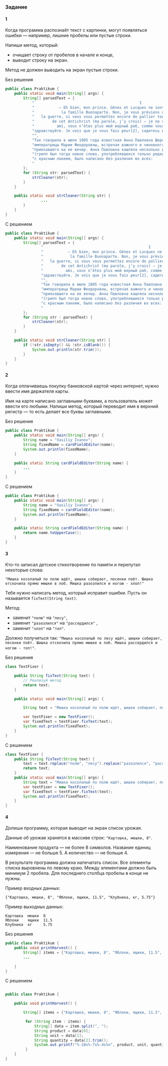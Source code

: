 ### Задание
#### 1
Когда программа распознаёт текст с картинки, могут появляться ошибки — например, лишние пробелы или пустые строки.

Напиши метод, который:

- очищает строку от пробелов в начале и конце,
- выводит строку на экран.

Метод не должен выводить на экран пустые строки.

Без решения
```Java
public class Praktikum {
    public static void main(String[] args) {
        String[] parsedText = {
            "                                               I                                                   ",
            "           – Еh bien, mon prince. Gênes et Lucques ne sont plus que des apanages, des поместья, de ",
            "            la famille Buonaparte. Non, je vous préviens que si vous ne me dites pas que nous avons",
            "   la guerre, si vous vous permettez encore de pallier toutes les infamies, toutes les atrocités   ",
            "        de cet Antichrist (ma parole, j’y crois) — je ne vous connais plus, vous n’êtes plus mon   ",
            "          ami, vous n’êtes plus мой верный раб, comme vous dites[1]. Ну, здравствуйте,             ",
            "здравствуйте. Je vois que je vous fais peur[2], садитесь и рассказывайте.                          ",
            "",
            "Так говорила в июле 1805 года известная Анна Павловна Шерер, фрейлина и приближенная               ",
            "императрицы Марии Феодоровны, встречая важного и чиновного князя Василия, первого                  ",
            "приехавшего на ее вечер. Анна Павловна кашляла несколько дней, у нее был грипп, как она говорила   ",
            "(грипп был тогда новое слово, употреблявшееся только редкими). В записочках, разосланных утром     ",
            "с красным лакеем, было написано без различия во всех:                                              ",
            "                                                                                                   "
        };
        for (String str: parsedText) {
            strCleaner(str);
        }
    }

    public static void strCleaner(String str) {
		        ...
        }
    }
}
```

С решением
```Java
public class Praktikum {
    public static void main(String[] args) {
        String[] parsedText = {
                "                                               I                                                   ",
                "           – Еh bien, mon prince. Gênes et Lucques ne sont plus que des apanages, des поместья, de ",
                "            la famille Buonaparte. Non, je vous préviens que si vous ne me dites pas que nous avons",
                "   la guerre, si vous vous permettez encore de pallier toutes les infamies, toutes les atrocités   ",
                "        de cet Antichrist (ma parole, j’y crois) — je ne vous connais plus, vous n’êtes plus mon   ",
                "          ami, vous n’êtes plus мой верный раб, comme vous dites[1]. Ну, здравствуйте,             ",
                "здравствуйте. Je vois que je vous fais peur[2], садитесь и рассказывайте.                          ",
                "",
                "Так говорила в июле 1805 года известная Анна Павловна Шерер, фрейлина и приближенная               ",
                "императрицы Марии Феодоровны, встречая важного и чиновного князя Василия, первого                  ",
                "приехавшего на ее вечер. Анна Павловна кашляла несколько дней, у нее был грипп, как она говорила   ",
                "(грипп был тогда новое слово, употреблявшееся только редкими). В записочках, разосланных утром     ",
                "с красным лакеем, было написано без различия во всех:                                              ",
                "                                                                                                   "
        };
        for (String str : parsedText) {
            strCleaner(str);
        }
    }

    public static void strCleaner(String str) {
        if (!str.isEmpty() && !str.isBlank()) {
            System.out.println(str.trim());
        }
    }
}
```

#### 2
Когда оплачиваешь покупку банковской картой через интернет, нужно ввести имя держателя карты.

Имя на карте написано заглавными буквами, а пользователь может ввести его любыми. Напиши метод, который переводит имя в верхний регистр — то есть делает все буквы заглавными.

Без решения
```Java
public class Praktikum {
    public static void main(String[] args) {
        String name = "Vasiliy Ivanov";
        String fixedName = cardFieldEditor(name);
        System.out.println(fixedName);
    }

    public static String cardFieldEditor(String name) {
        ...
    }
}
```

С решением
```Java
public class Praktikum {
    public static void main(String[] args) {
        String name = "Vasiliy Ivanov";
        String fixedName = cardFieldEditor(name);
        System.out.println(fixedName);
    }

    public static String cardFieldEditor(String name) {
        return name.toUpperCase();
    }
}
```

#### 3
Кто-то записал детское стихотворение по памяти и перепутал некоторые слова:

`"Мишка косолапый по полю идёт, шишки собирает, песенки поёт. Шишка отскочила прямо мишке в лоб. Мишка разозлился и ногою - хлоп!"`

Тебе нужно написать метод, который исправит ошибки. Пусть он называется `fixText(String text)`.

Метод:

- заменит `"полю"` на `"лесу"`,
- заменит `"разозлился"` на `"рассердился"` ,
- заменит `"хлоп"` на `"топ"`.

Должно получиться так: `"Мишка косолапый по лесу идёт, шишки собирает, песенки поёт. Шишка отскочила прямо мишке в лоб. Мишка рассердился и ногою - топ!"`.

Без решения
```java
class TextFixer {

    public String fixText(String text) {
		// Реализуй метод
        return text;
    }

    public static void main(String[] args) {

        String text = "Мишка косолапый по полю идёт, шишки собирает, песенки поёт. Шишка отскочила прямо мишке в лоб. Мишка разозлился и ногою - хлоп!";

        var textFixer = new TextFixer();
        var fixedText = textFixer.fixText(text);
        System.out.println(fixedText);
    }
}
```

С решением
```java
class TextFixer {
    public String fixText(String text) {
        text = text.replace("полю", "лесу").replace("разозлился", "рассердился").replace("хлоп", "топ");
        return text;
    }
    public static void main(String[] args) {
        String text = "Мишка косолапый по полю идёт, шишки собирает, песенки поёт. Шишка отскочила прямо мишке в лоб. Мишка разозлился и ногою - хлоп!";
        var textFixer = new TextFixer();
        var fixedText = textFixer.fixText(text);
        System.out.println(fixedText);
    }
}
```
#### 4

Допиши программу, которая выводит на экран список урожая.

Данные об урожае хранятся в массиве строк: `"Картошка, мешки, 8"`.

Наименование продукта — не более 8 символов. Название единиц измерения — не больше 5. А количество — не больше 4.

В результате программа должна напечатать список. Все элементы списка выровнены по левому краю. Между элементами должно быть минимум 2 пробела. Для последнего столбца пробелы в конце не нужны.

Пример входных данных:

`{"Картошка, мешки, 8", "Яблоки, ящики, 11.5", "Клубника, кг, 5.75"}`

Пример выходных данных:
```
Картошка  мешки  8   
Яблоки    ящики  11.5
Клубника  кг     5.75 
```

Без решения
```java
public class Praktikum {
    public void printHarvest() {
        String[] items = {"Картошка, мешки, 8", "Яблоки, ящики, 11.5", "Клубника, кг, 5.75"};
        ...
        
    }
}
```

С решением
```java

public class Praktikum {

    public void printHarvest() {

        String[] items = {"Картошка, мешки, 8", "Яблоки, ящики, 11.5", "Клубника, кг, 5.75"};

         for (String item : items) {       
             String[] data = item.split(", ");
             String product = data[0];
             String unit = data[1];
             String quantity = data[2].trim();
             System.out.printf("%-10s%-7s%-4s%n", product, unit, quantity);
         }
    }
}
```